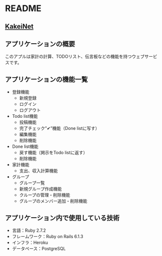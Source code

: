 # README

## [KakeiNet](https://kakei-net.herokuapp.com/)

## アプリケーションの概要

このアプルは家計の計算、TODOリスト、伝言板などの機能を持つウェブサービスです。

## アプリケーションの機能一覧
- 登録機能
  - 新規登録
  - ログイン
  - ログアウト
- Todo list機能
  - 投稿機能
  - 完了チェック”✔︎”機能（Done listに写す）
  - 編集機能
  - 削除機能
- Done list機能
  - 戻す機能（掲示をTodo listに返す）
  - 削除機能
- 家計機能
  - 支出、収入計算機能
- グループ
  - グループ一覧
  - 新規グループ作成機能
  - クループの管理・削除機能
  - グループのメンバー追加・削除機能
  
## アプリケーション内で使用している技術
- 言語：Ruby 2.7.2
- フレームワーク：Ruby on Rails 6.1.3
- インフラ：Heroku
- データペース：PostgreSQL
